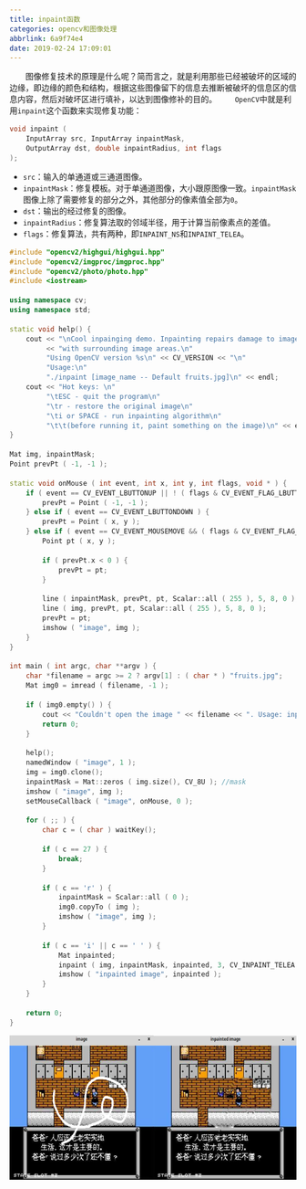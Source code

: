 ```yaml
---
title: inpaint函数
categories: opencv和图像处理
abbrlink: 6a9f74e4
date: 2019-02-24 17:09:01
---
```

&emsp;&emsp;图像修复技术的原理是什么呢？简而言之，就是利用那些已经被破坏的区域的边缘，即边缘的颜色和结构，根据这些图像留下的信息去推断被破坏的信息区的信息内容，然后对破坏区进行填补，以达到图像修补的目的。<!--more-->
&emsp;&emsp;`OpenCV`中就是利用`inpaint`这个函数来实现修复功能：

``` cpp
void inpaint (
    InputArray src, InputArray inpaintMask,
    OutputArray dst, double inpaintRadius, int flags
);
```

- `src`：输入的单通道或三通道图像。
- `inpaintMask`：修复模板。对于单通道图像，大小跟原图像一致。`inpaintMask`图像上除了需要修复的部分之外，其他部分的像素值全部为`0`。
- `dst`：输出的经过修复的图像。
- `inpaintRadius`：修复算法取的邻域半径，用于计算当前像素点的差值。
- `flags`：修复算法，共有两种，即`INPAINT_NS`和`INPAINT_TELEA`。

``` cpp
#include "opencv2/highgui/highgui.hpp"
#include "opencv2/imgproc/imgproc.hpp"
#include "opencv2/photo/photo.hpp"
#include <iostream>
​
using namespace cv;
using namespace std;
​
static void help() {
    cout << "\nCool inpainging demo. Inpainting repairs damage to images by floodfilling the damage \n"
         << "with surrounding image areas.\n"
         "Using OpenCV version %s\n" << CV_VERSION << "\n"
         "Usage:\n"
         "./inpaint [image_name -- Default fruits.jpg]\n" << endl;
    cout << "Hot keys: \n"
         "\tESC - quit the program\n"
         "\tr - restore the original image\n"
         "\ti or SPACE - run inpainting algorithm\n"
         "\t\t(before running it, paint something on the image)\n" << endl;
}
​
Mat img, inpaintMask;
Point prevPt ( -1, -1 );
​
static void onMouse ( int event, int x, int y, int flags, void * ) {
    if ( event == CV_EVENT_LBUTTONUP || ! ( flags & CV_EVENT_FLAG_LBUTTON ) ) {
        prevPt = Point ( -1, -1 );
    } else if ( event == CV_EVENT_LBUTTONDOWN ) {
        prevPt = Point ( x, y );
    } else if ( event == CV_EVENT_MOUSEMOVE && ( flags & CV_EVENT_FLAG_LBUTTON ) ) {
        Point pt ( x, y );
​
        if ( prevPt.x < 0 ) {
            prevPt = pt;
        }
​
        line ( inpaintMask, prevPt, pt, Scalar::all ( 255 ), 5, 8, 0 ); // mask
        line ( img, prevPt, pt, Scalar::all ( 255 ), 5, 8, 0 );
        prevPt = pt;
        imshow ( "image", img );
    }
}
​
int main ( int argc, char **argv ) {
    char *filename = argc >= 2 ? argv[1] : ( char * ) "fruits.jpg";
    Mat img0 = imread ( filename, -1 );
​
    if ( img0.empty() ) {
        cout << "Couldn't open the image " << filename << ". Usage: inpaint <image_name>\n" << endl;
        return 0;
    }
​
    help();
    namedWindow ( "image", 1 );
    img = img0.clone();
    inpaintMask = Mat::zeros ( img.size(), CV_8U ); //mask
    imshow ( "image", img );
    setMouseCallback ( "image", onMouse, 0 );
​
    for ( ;; ) {
        char c = ( char ) waitKey();
​
        if ( c == 27 ) {
            break;
        }
​
        if ( c == 'r' ) {
            inpaintMask = Scalar::all ( 0 );
            img0.copyTo ( img );
            imshow ( "image", img );
        }
​
        if ( c == 'i' || c == ' ' ) {
            Mat inpainted;
            inpaint ( img, inpaintMask, inpainted, 3, CV_INPAINT_TELEA );
            imshow ( "inpainted image", inpainted );
        }
    }
​
    return 0;
}
```

<img src="./inpaint函数/1.png" height="253" width="688">